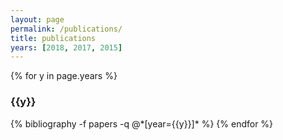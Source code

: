 ```yaml
---
layout: page
permalink: /publications/
title: publications
years: [2018, 2017, 2015]
---
```


{% for y in page.years %}
  <h3 class="year">{{y}}</h3>
  {% bibliography -f papers -q @*[year={{y}}]* %}
{% endfor %}
